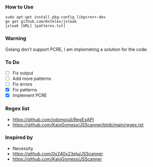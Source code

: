 ### How to Use
```
sudo apt-get install pkg-config libpcre++-dev
go get github.com/0xTeles/jsleak
jsleak [URL] [patterns.txt]
```
### Warning
Golang  don't support PCRE, I am implemeting a solution for the code. 

### To Do
- [ ] Fix output
- [ ] Add more patterns
- [ ] Fix errors
- [x] Fix patterns
- [x] Implement PCRE

### Regex list
- https://github.com/odomojuli/RegExAPI
- https://github.com/KaioGomesx/JSScanner/blob/main/regex.txt
### Inspired by 
- Necessity
- https://github.com/0x240x23elu/JSScanner
- https://github.com/KaioGomesx/JSScanner
